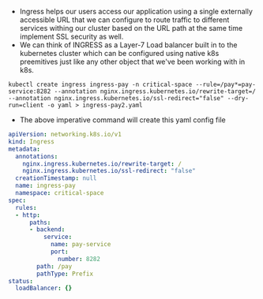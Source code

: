 
 - Ingress helps our users access our application using a single externally accessible URL that we can configure to route traffic to different services withing our cluster based on the URL path at the same time implement SSL security as well.
 - We can think of INGRESS as a Layer-7 Load balancer built in to the kubernetes cluster which can be configured using native k8s preemitives just like any other object that we've been working with in k8s.

```Shell
kubectl create ingress ingress-pay -n critical-space --rule=/pay*=pay-service:8282 --annotation nginx.ingress.kubernetes.io/rewrite-target=/ --annotation nginx.ingress.kubernetes.io/ssl-redirect="false" --dry-run=client -o yaml > ingress-pay2.yaml
```

- The above imperative command will create this yaml config file
``` YAML
apiVersion: networking.k8s.io/v1
kind: Ingress
metadata:
  annotations:
    nginx.ingress.kubernetes.io/rewrite-target: /
    nginx.ingress.kubernetes.io/ssl-redirect: "false"
  creationTimestamp: null
  name: ingress-pay
  namespace: critical-space
spec:
  rules:
  - http:
      paths:
      - backend:
          service:
            name: pay-service
            port:
              number: 8282
        path: /pay
        pathType: Prefix
status:
  loadBalancer: {}
```
